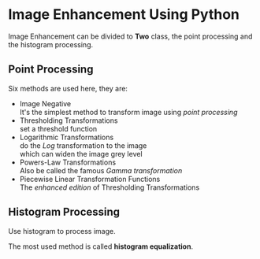 # Image Enhancement Using Python

Image Enhancement can be divided to __Two__ class, the point processing and the histogram processing.

## Point Processing

Six methods are used here, they are:

- Image Negative \
  It's the simplest method to transform image using _point processing_
- Thresholding Transformations \
  set a threshold function
- Logarithmic Transformations \
  do the _Log_ transformation to the image \
  which can widen the image grey level
- Powers-Law Transformations \
  Also be called the famous _Gamma transformation_
- Piecewise Linear Transformation Functions \
  The _enhanced edition_ of Thresholding Transformations

## Histogram Processing

Use histogram to process image.

The most used method is called __histogram equalization__.

